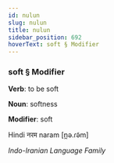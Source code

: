 ```yaml
---
id: nulun
slug: nulun
title: nulun
sidebar_position: 692
hoverText: soft § Modifier
---
```


### soft § Modifier

**Verb**: to be soft

**Noun**: softness

**Modifier**: soft

Hindi नरम naram [n̪ə.ɾə̃m]

*Indo-Iranian Language Family*